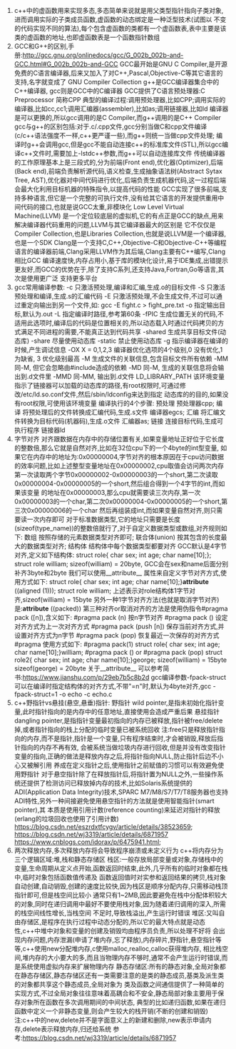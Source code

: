 1. c++中的虚函数用来实现多态,多态简单来说就是用父类型指针指向子类对象,进而调用实际的子类成员函数,虚函数的动态绑定是一种泛型技术(试图以
   不变的代码实现不同的算法),每个包含虚函数的类都有一个虚函数表,表中主要是该类的虚函数的地址,也即虚函数表是一个函数指针数组
2. GCC和G++的区别,手册:http://gcc.gnu.org/onlinedocs/gcc/G_002b_002b-and-GCC.html#G_002b_002b-and-GCC
   GCC最开始是GNU C Compiler,是开源免费的C语言编译器,后来又加入了对C++,Pascal,Objective-C等其它语言的支持,名字就变成了 GNU Compiler Collection
   g++是GCC编译器集合中的C++编译器, gcc则是GCC中的C编译器 
   GCC提供了C语言预处理器:C Preprocessor 简称CPP
   典型的编译过程:调用预处理器,比如CPP;调用实际的编译器,比如cc,cc1;调用汇编器(assembler),比如as;调用链接器,比如ld
   编译器是可以更换的,所以gcc调用的是C Compiler,而g++调用的是C++ Compiler
   gcc与g++的区别包括:对于.c/.cpp文件,gcc分别当做C和cpp文件编译(c/c++语法强度不一样,c++更严谨一些),而g++则统一当做cpp文件处理;
   编译时g++会调用gcc,但是gcc不能自动连接c++的标准库文件(STL),所以gcc编译c++文件时,需要加上-lstdc++参数,而g++可以自动连接库文件
   传统编译器的工作原理基本上是三段式的,分为前端(Front end),优化器(Optimizer),后端(Back end),前端负责解析源代码,语义检查,生成抽象语法树(Abstract
   Sytax Tree, AST),优化器对中间代码进行优化,后端负责生成机器代码,这一过程后端会最大化利用目标机器的特殊指令,以提高代码的性能
   GCC实现了很多前端,支持多种语言,但它是一个完整的可执行文件,没有给其它语言的开发提供重用中间代码的接口,也就是说GCC太重,非模块化
   Low Level Virtual Machine(LLVM) 是一个定位较底层的虚拟机,它的有点正是GCC的缺点,用来解决编译器代码重用的问题,LLVM与其它编译器最大的区别是
   它不仅仅是Compiler Collection,也是Libraries Collection,也就是说LLVM是一个编译器,也是一个SDK
   Clang是一个支持C,C++,Objective-C和Objective-C++等编程语言的编译器前端,Clang采用LLVM作为其后端,Clang主要有C++编写,Clang相比GCC
   编译速度快,内存占用小,基于库的模块化设计,易于IDE集成,出错提示更友好,而GCC的优势在于,除了支持C系列,还支持Java,Fortran,Go等语言,其次是使用更广泛
   支持更多平台
3.  gcc常用编译参数:
    -c 只激活预处理,编译和汇编,生成.o的目标文件
    -S 只激活预处理和编译,生成.s的汇编代码
    -E 只激活预处理,不会生成文件,不过可以通过重定向输出到另一个文件,如: gcc -E fight.c > fight_pre.txt 
    -o 指定输出目标,默认为.out
    -L 指定编译时路径,参考第60条
    -fPIC 生成位置无关的代码,不适用此选项时,编译后的代码是位置相关的,所以动态载入时通过代码拷贝的方式满足不同进程的需要,不能真正达到代码共享
    -shared 生成共享目标文件(动态库)
    -share 尽量使用动态库
    -static 禁止使用动态库
    -g 指示编译器在编译的时候,产生调试信息
    -OX X = 0,1,2,3 编译器优化选项的4个级别,0 没有优化,1 为缺省, 3 优化级别最高
    -M 生成文件的关联信息,包含目标文件所有依赖
    -MM 同-M, 但它会忽略由#include<file>造成的依赖
    -MD 同-M, 生成的关联信息将会输出到.d文件里
    -MMD 同-MM, 输出到.d文件
    LD_LIBRARY_PATH 该环境变量指示了链接器可以加载的动态库的路径,有root权限时,可通过修改/etc/ld.so.conf文件,然后/sbin/ldconfig来达到指定
    动态库的的目的,如果没有root权限,可使用该环境变量
    编译执行的4个步骤:
    预处理 预处理器cpp; 
    编译 将预处理后的文件转换成汇编代码,生成.s文件 编译器egcs; 
    汇编 将汇编文件转换为目标代码(机器码),生成.o文件 汇编器as;
    链接 连接目标代码,生成可执行程序 链接器ld
4. 字节对齐
   对齐跟数据在内存中的存储位置有关,如果变量地址正好位于它长度的整数倍,那么它就是自然对齐,比如在32位cpu下的一个4byte的int型变量,
   如果它在内存中的地址为:0x00000004,字节对齐的根本原因在于cpu访问数据的效率问题,比如上述整型变量地址在0x00000002,cpu取值会访问两次内存
   第一次读取两个字节0x00000002-0x00000003的一个short,第二次读取0x00000004-0x00000005的一个short,然后组合得到一个4字节的int,而如果该变量
   的地址在0x00000003,那么cpu就需要读三次内存,第一次0x00000003的一个char,第二次0x00000004-0x00000005的一个short,第三次0x00000006的一个char
   然后再组装成int,而如果变量自然对齐,则只需要读一次内存即可
   对于标准数据类型,它的地址只需要是长度(sizeof(type_name))的整数倍就行了,对于自定义数据类型或数组,对齐规则如下:
   数组 按照存储的元素数据类型对齐即可; 联合体(union) 按其包含的长度最大的数据类型对齐; 结构体 结构体中每个数据类型都要对齐
   GCC默认是4字节对齐,定义如下结构体: struct role{ char sex; int age; char name[10];}; struct role william;
   sizeof(william) = 20byte, GCC会在sex和name后面分别补齐3byte和2byte
   我们可以使用__attribute__ 属性来自定义字节对齐方式,使用方式如下:
   struct role{ char sex; int age; char name[10];}__attribute__ ((aligned (1))); struct role william;
   上述表示对role结构体1字节对齐,sizeof(william) = 15byte
   另外一种1字节对齐方法(也就是取消字节对齐)是:__attribute__ ((packed)) 
   第三种对齐or取消对齐的方法是使用伪指令#pragma pack ([n]),含义如下:
   #pragma pack (n) 按n字节对齐
   #pragma pack () 设定对齐方式为上一次对齐方式
   #pragma pack (push [n]) 保存当前对齐方式,并设置对齐方式为n字节
   #pragma pack (pop) 恢复最近一次保存的对齐方式
   #pragma 使用方式如下:
   #pragma pack(1)
   struct role{ char sex; int age; char name[10];}william;
   #pragma pack () or #pragma pack (pop)
   struct role2{ char sex; int age; char name[10];}george;
   sizeof(william) = 15byte  sizeof(george) = 20byte
   关于__attribute__ 可以参考简书:https://www.jianshu.com/p/29eb7b5c8b2d
   gcc编译参数-fpack-struct可以在编译时指定结构体的对齐方式,不带"=n"时,默认为4byte对齐,gcc -fpack-struct=1 -o echo -c echo.c
5. c++野指针vs悬挂(悬空,悬垂)指针:
   野指针 wild pointer,是指未初始化指针变量,此时指针指向的是内存中的任意地址,直接使用会造成严重后果
   悬挂指针 dangling pointer,是指指针变量最初指向的内存已被释放,指针被free/delete掉,或者指针指向的栈上分配的临时变量已被系统回收
   注:free只是释放指针指向的内存,而不是指针,指针是一个变量,只有程序结束时,才会被销毁,释放后指针指向的内存不再有效,
   会被系统当做垃圾内存进行回收,但是并没有改变指针变量的指向,正确的做法是释放内存之后,将指针指向NULL,防止指针后边不小心又被解引用
   养成在定义指针之后,使用指针之前赋值的习惯可以有效避免使用野指针
   对于悬空指针除了在释放指针后,将指针置为NULL之外,一些操作系统还提供了检测访问已释放掉内存的技术,比如Solaris系统提供的ADI(Application
   Data Integrity)技术,SPARC M7/M8/S7/T7/T8服务器也支持ADI特性,另外一种间接避免使用悬空指针的方法就是使用智能指针(smart pointer),其
   本质是使用引用计数(reference counting)来延迟对指针的释放(erlang的垃圾回收也使用了引用计数)
   https://blog.csdn.net/eszrdxtfcygv/article/details/38523659; https://blog.csdn.net/wj3319/article/details/6871957
   https://www.cnblogs.com/idorax/p/6475941.html; 
6. 两次释放内存,多次释放内存将会导致程序崩溃或未定义行为
   c++将内存分为三个逻辑区域:堆,栈和静态存储区
   栈区:一般存放局部变量或对象,存储栈中的变量,生命周期从定义点开始,函数返回时结束,此外,几乎所有的临时对象都在栈中,临时对象包括函数值传递及
   函数返回值时对实参和返回结果的拷贝,栈对象自动创建,自动销毁,创建的速度比较快,因为栈区是顺序分配内存,只需移动栈顶指针即可,但是栈空间比较小
   通常只有1~2MB,因此要避免在栈中分配体积较大的对象,同时在递归调用中最好不要使用栈对象,因为随着递归调用的深入,所需的栈空间线性增长,当栈空间
   不足时,导致栈溢出,产生运行时错误
   堆区:又叫自由存储区,是程序在执行过程中动态分配的,所以它的最大特点就是动态性,c++中堆中对象和变量的创建及销毁均由程序员负责,所以处理不好将
   会出现内存问题,内存泄漏(申请了堆内存,忘了释放),内存碎片,野指针,悬空指针等等,c++使用new分配堆内存,c使用malloc,realloc,calloc获得堆内存,
   相比栈空间,堆内存的大小要大的多,而且当物理内存不够时,通常不会产生运行时错误,而是系统使用虚拟内存来扩展物理内存
   静态存储区:所有的静态对象,全局对象都在静态存储区,静态存储区还有一类需要注意的是类的静态成员,基类及派生类的对象都共享这个静态成员,全局对象为
   类及函数之间通信提供了一种简单的实现方式,不过全局对象往往意味着高耦合和不安全,静态局部对象主要用于保存对象所在函数在多次调用期间的中间状态,
   典型的比如递归函数,如果在递归函数中定义一个非静态变量,则会产生较大的栈开销(不断的创建和销毁)
   注:c++中的new,delete并不是字面意义上的新建和删除,new表示申请内存,delete表示释放内存,归还给系统
   参考:https://blog.csdn.net/wj3319/article/details/6871957
